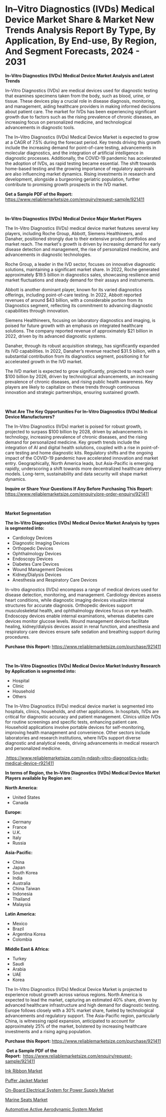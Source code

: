 <p><h1>In–Vitro Diagnostics (IVDs) Medical Device Market Share & Market New Trends Analysis Report By Type, By Application, By End-use, By Region, And Segment Forecasts, 2024 - 2031</h1></p><p><strong>In–Vitro Diagnostics (IVDs) Medical Device Market Analysis and Latest Trends</strong></p>
<p><p>In–Vitro Diagnostics (IVDs) are medical devices used for diagnostic testing that examines specimens taken from the body, such as blood, urine, or tissue. These devices play a crucial role in disease diagnosis, monitoring, and management, aiding healthcare providers in making informed decisions about patient care. The market for IVDs has been experiencing significant growth due to factors such as the rising prevalence of chronic diseases, an increasing focus on personalized medicine, and technological advancements in diagnostic tools.</p><p>The In–Vitro Diagnostics (IVDs) Medical Device Market is expected to grow at a CAGR of 7.5% during the forecast period. Key trends driving this growth include the increasing demand for point-of-care testing, advancements in molecular diagnostics, and the integration of artificial intelligence in diagnostic processes. Additionally, the COVID-19 pandemic has accelerated the adoption of IVDs, as rapid testing became essential. The shift towards home-based testing and the growing importance of regulatory approvals are also influencing market dynamics. Rising investments in research and development, alongside a burgeoning geriatric population, further contribute to promising growth prospects in the IVD market.</p></p>
<p><strong>Get a Sample PDF of the Report:&nbsp;</strong> <a href="https://www.reliablemarketsize.com/enquiry/request-sample/921411">https://www.reliablemarketsize.com/enquiry/request-sample/921411</a></p>
<p>&nbsp;</p>
<p><strong>In–Vitro Diagnostics (IVDs) Medical Device Major Market Players</strong></p>
<p><p>The In-Vitro Diagnostics (IVDs) medical device market features several key players, including Roche Group, Abbott, Siemens Healthineers, and Danaher, positioned strongly due to their extensive product portfolios and market reach. The market's growth is driven by increasing demand for early disease detection and management, the rise of personalized medicine, and advancements in diagnostic technologies.</p><p>Roche Group, a leader in the IVD sector, focuses on innovative diagnostic solutions, maintaining a significant market share. In 2022, Roche generated approximately $19.5 billion in diagnostics sales, showcasing resilience amid market fluctuations and steady demand for their assays and instruments.</p><p>Abbott is another dominant player, known for its varied diagnostics offerings, including point-of-care testing. In 2022, Abbott reported revenues of around $43 billion, with a considerable portion from its Diagnostics segment, reflecting its commitment to advancing diagnostic capabilities through innovation.</p><p>Siemens Healthineers, focusing on laboratory diagnostics and imaging, is poised for future growth with an emphasis on integrated healthcare solutions. The company reported revenue of approximately $21 billion in 2022, driven by its advanced diagnostic systems.</p><p>Danaher, through its robust acquisition strategy, has significantly expanded its IVD capabilities. In 2022, Danaher’s revenue reached $31.5 billion, with a substantial contribution from its diagnostics segment, positioning it for accelerated growth in the IVD market.</p><p>The IVD market is expected to grow significantly, projected to reach over $100 billion by 2026, driven by technological advancements, an increasing prevalence of chronic diseases, and rising public health awareness. Key players are likely to capitalize on these trends through continuous innovation and strategic partnerships, ensuring sustained growth.</p></p>
<p>&nbsp;</p>
<p><strong>What Are The Key Opportunities For In–Vitro Diagnostics (IVDs) Medical Device Manufacturers?</strong></p>
<p><p>The In-Vitro Diagnostics (IVDs) market is poised for robust growth, projected to surpass $100 billion by 2028, driven by advancements in technology, increasing prevalence of chronic diseases, and the rising demand for personalized medicine. Key growth trends include the integration of AI and digital health solutions, coupled with a rise in point-of-care testing and home diagnostic kits. Regulatory shifts and the ongoing impact of the COVID-19 pandemic have accelerated innovation and market entry. Geographically, North America leads, but Asia-Pacific is emerging rapidly, underscoring a shift towards more decentralized healthcare delivery models. Long-term, sustainability and data security will shape market dynamics.</p></p>
<p><strong>Inquire or Share Your Questions If Any Before Purchasing This Report:</strong> <a href="https://www.reliablemarketsize.com/enquiry/pre-order-enquiry/921411">https://www.reliablemarketsize.com/enquiry/pre-order-enquiry/921411</a></p>
<p>&nbsp;</p>
<p><strong>Market Segmentation</strong></p>
<p><strong>The In–Vitro Diagnostics (IVDs) Medical Device Market Analysis by types is segmented into:</strong></p>
<p><ul><li>Cardiology Devices</li><li>Diagnostic Imaging Devices</li><li>Orthopedic Devices</li><li>Ophthalmology Devices</li><li>Endoscopy Devices</li><li>Diabetes Care Devices</li><li>Wound Management Devices</li><li>Kidney/Dialysis Devices</li><li>Anesthesia and Respiratory Care Devices</li></ul></p>
<p><p>In-vitro diagnostics (IVDs) encompass a range of medical devices used for disease detection, monitoring, and management. Cardiology devices assess heart conditions, while diagnostic imaging devices visualize internal structures for accurate diagnosis. Orthopedic devices support musculoskeletal health, and ophthalmology devices focus on eye health. Endoscopy devices enable internal examinations, whereas diabetes care devices monitor glucose levels. Wound management devices facilitate healing, kidney/dialysis devices assist in renal function, and anesthesia and respiratory care devices ensure safe sedation and breathing support during procedures.</p></p>
<p><strong>Purchase this Report:&nbsp;</strong><a href="https://www.reliablemarketsize.com/purchase/921411">https://www.reliablemarketsize.com/purchase/921411</a></p>
<p>&nbsp;</p>
<p><strong>The In–Vitro Diagnostics (IVDs) Medical Device Market Industry Research by Application is segmented into:</strong></p>
<p><ul><li>Hospital</li><li>Clinic</li><li>Household</li><li>Others</li></ul></p>
<p><p>The In-Vitro Diagnostics (IVDs) medical device market is segmented into hospitals, clinics, households, and other applications. In hospitals, IVDs are critical for diagnostic accuracy and patient management. Clinics utilize IVDs for routine screenings and specific tests, enhancing patient care. Household applications involve portable devices for self-monitoring, improving health management and convenience. Other sectors include laboratories and research institutions, where IVDs support diverse diagnostic and analytical needs, driving advancements in medical research and personalized medicine.</p></p>
<p><a href="https://www.reliablemarketsize.com/in-ndash-vitro-diagnostics-ivds-medical-device-r921411">&nbsp;https://www.reliablemarketsize.com/in-ndash-vitro-diagnostics-ivds-medical-device-r921411</a></p>
<p><strong>In terms of Region, the In–Vitro Diagnostics (IVDs) Medical Device Market Players available by Region are:</strong></p>
<p>
    <p> <strong> North America: </strong>
        <ul>
            <li>United States</li>
            <li>Canada</li>
        </ul>
        </p> 
    <p> <strong> Europe: </strong>
        <ul>
            <li>Germany</li>
            <li>France</li>
            <li>U.K.</li>
            <li>Italy</li>
            <li>Russia</li>
        </ul>
        </p> 
    <p> <strong> Asia-Pacific: </strong>
        <ul>
            <li>China</li>
            <li>Japan</li>
            <li>South Korea</li>
            <li>India</li>
            <li>Australia</li>
            <li>China Taiwan</li>
            <li>Indonesia</li>
            <li>Thailand</li>
            <li>Malaysia</li>
        </ul>
        </p> 
    <p> <strong> Latin America: </strong>
        <ul>
            <li>Mexico</li>
            <li>Brazil</li>
            <li>Argentina Korea</li>
            <li>Colombia</li>
        </ul>
        </p> 
    <p> <strong> Middle East & Africa: </strong>
        <ul>
            <li>Turkey</li>
            <li>Saudi</li>
            <li>Arabia</li>
            <li>UAE</li>
            <li>Korea</li>
        </ul>
    </p>
    </p>
<p><p>The In-Vitro Diagnostics (IVDs) Medical Device Market is projected to experience robust growth across various regions. North America is expected to lead the market, capturing an estimated 40% share, driven by advanced healthcare infrastructure and high demand for diagnostic testing. Europe follows closely with a 30% market share, fueled by technological advancements and regulatory support. The Asia-Pacific region, particularly China, is witnessing rapid expansion, anticipated to account for approximately 25% of the market, bolstered by increasing healthcare investments and a rising aging population.</p></p>
<p><strong>Purchase this Report: </strong><a href="https://www.reliablemarketsize.com/purchase/921411">https://www.reliablemarketsize.com/purchase/921411</a></p>
<p>&nbsp;<strong>Get a Sample PDF of the Report:&nbsp;&nbsp;</strong><a href="https://www.reliablemarketsize.com/enquiry/request-sample/921411">https://www.reliablemarketsize.com/enquiry/request-sample/921411</a></p>
<p><strong></strong></p>
<p><p><a href="https://medium.com/@edwardtuker25/the-ink-ribbon-market-has-witnessed-significant-growth-in-recent-years-and-this-trend-is-aea0f7e266bc">Ink Ribbon Market</a></p><p><a href="https://medium.com/@amandawbrown02/future-of-innovation-global-puffer-jacket-market-growth-and-opportunities-2024-2031-989ad5a840e6">Puffer Jacket Market</a></p><p><a href="https://issuu.com/reportprime-2/docs/on-board-electrical-system-for-powe_3431416b0a31e8">On-Board Electrical System for Power Supply Market</a></p><p><a href="https://www.linkedin.com/pulse/driving-factors-behind-marine-seats-market-trends-applications-0r2le?trackingId=l04L%2BYo%2BSMGPgMebCjaPJg%3D%3D">Marine Seats Market</a></p><p><a href="https://issuu.com/reportprime-2/docs/automotive-active-aerodynamic-syste_ceca1ade43224c">Automotive Active Aerodynamic System Market</a></p></p>